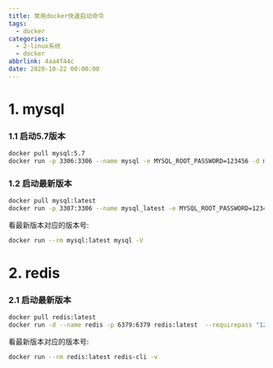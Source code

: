 ```yaml
---
title: 常用docker快速启动命令
tags:
  - docker
categories:
  - 2-linux系统
  - docker
abbrlink: 4aa4f44c
date: 2020-10-22 00:00:00
---
```


# 1. mysql

### 1.1 启动5.7版本

```bash
docker pull mysql:5.7
docker run -p 3306:3306 --name mysql -e MYSQL_ROOT_PASSWORD=123456 -d mysql:5.7
```

<!-- more -->

### 1.2 启动最新版本

```bash
docker pull mysql:latest   
docker run -p 3307:3306 --name mysql_latest -e MYSQL_ROOT_PASSWORD=123456 -d mysql:latest
```

看最新版本对应的版本号:

``` bash
docker run --rm mysql:latest mysql -V
```



# 2. redis

### 2.1 启动最新版本

```bash
docker pull redis:latest
docker run -d --name redis -p 6379:6379 redis:latest  --requirepass "123456"
```

看最新版本对应的版本号:

```bash
docker run --rm redis:latest redis-cli -v
```












